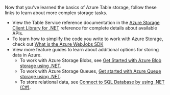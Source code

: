 Now that you've learned the basics of Azure Table storage, follow these links to learn about more complex storage tasks.

- View the Table Service reference documentation in the [Azure Storage Client Library for .NET](http://go.microsoft.com/fwlink/?LinkID=390731) reference for complete details about available APIs.
- To learn how to simplify the code you write to work with Azure Storage, check out [What is the Azure WebJobs SDK](../articles/app-service-web/websites-dotnet-webjobs-sdk.md)
- View more feature guides to learn about additional options for storing data in Azure.
  - To work with Azure Storage Blobs, see [Get Started with Azure Blob storage using .NET](../articles/storage/storage-dotnet-how-to-use-blobs.md).
  - To work with Azure Storage Queues, [Get started with Azure Queue storage using .NET](../articles/storage/storage-dotnet-how-to-use-queues.md).
  - To store relational data, see [Connect to SQL Database by using .NET (C#)](../articles/sql-database/sql-database-develop-dotnet-simple.md).
